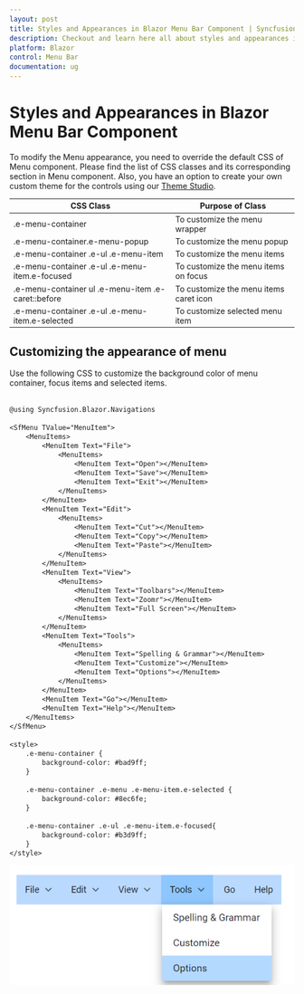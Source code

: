 ```yaml
---
layout: post
title: Styles and Appearances in Blazor Menu Bar Component | Syncfusion
description: Checkout and learn here all about styles and appearances in Syncfusion Blazor Menu Bar component and more.
platform: Blazor
control: Menu Bar 
documentation: ug
---
```


# Styles and Appearances in Blazor Menu Bar Component

To modify the Menu appearance, you need to override the default CSS of Menu component. Please find the list of CSS classes and its corresponding section in Menu component. Also, you have an option to create your own custom theme for the controls using our [Theme Studio](https://blazor.syncfusion.com/themestudio/?theme=material).

| CSS Class | Purpose of Class |
| ----- | ----- |
| .e-menu-container | To customize the menu wrapper |
| .e-menu-container.e-menu-popup | To customize the menu popup | 
| .e-menu-container .e-ul .e-menu-item | To customize the menu items | 
| .e-menu-container .e-ul .e-menu-item.e-focused | To customize the menu items on focus |
| .e-menu-container ul .e-menu-item .e-caret::before | To customize the menu items caret icon |
| .e-menu-container .e-ul .e-menu-item.e-selected | To customize selected menu item |

## Customizing the appearance of menu

Use the following CSS to customize the background color of menu container, focus items and selected items.

```cshtml

@using Syncfusion.Blazor.Navigations

<SfMenu TValue="MenuItem">
    <MenuItems>
        <MenuItem Text="File">
            <MenuItems>
                <MenuItem Text="Open"></MenuItem>
                <MenuItem Text="Save"></MenuItem>
                <MenuItem Text="Exit"></MenuItem>
            </MenuItems>
        </MenuItem>
        <MenuItem Text="Edit">
            <MenuItems>
                <MenuItem Text="Cut"></MenuItem>
                <MenuItem Text="Copy"></MenuItem>
                <MenuItem Text="Paste"></MenuItem>
            </MenuItems>
        </MenuItem>
        <MenuItem Text="View">
            <MenuItems>
                <MenuItem Text="Toolbars"></MenuItem>
                <MenuItem Text="Zoomr"></MenuItem>
                <MenuItem Text="Full Screen"></MenuItem>
            </MenuItems>
        </MenuItem>
        <MenuItem Text="Tools">
            <MenuItems>
                <MenuItem Text="Spelling & Grammar"></MenuItem>
                <MenuItem Text="Customize"></MenuItem>
                <MenuItem Text="Options"></MenuItem>
            </MenuItems>
        </MenuItem>
        <MenuItem Text="Go"></MenuItem>
        <MenuItem Text="Help"></MenuItem>
    </MenuItems>
</SfMenu>

<style>
    .e-menu-container {
        background-color: #bad9ff;
    }

    .e-menu-container .e-menu .e-menu-item.e-selected {
        background-color: #8ec6fe;
    }

    .e-menu-container .e-ul .e-menu-item.e-focused{
        background-color: #b3d9ff;
    }
</style>

```

![Blazor Menubar with Style and Appearance](./images/blazor-menubar-style-and-appearance.png)